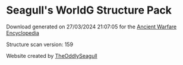 # Seagull's WorldG Structure Pack

Download generated on 27/03/2024 21:07:05 for the [Ancient Warfare Encyclopedia](http://ancient-warfare.legends-of-gramdatis.com/)

Structure scan version: 159

Website created by [TheOddlySeagull](https://github.com/TheOddlySeagull/ancient-warfare-encyclopedia-website)

